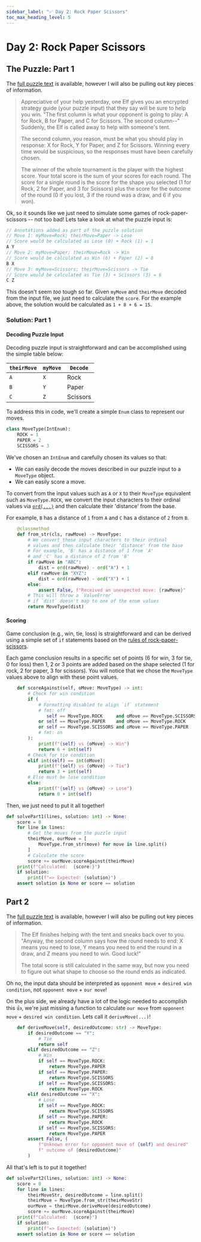 ```yaml
---
sidebar_label: "✅ Day 2: Rock Paper Scissors"
toc_max_heading_level: 5
---
```


# Day 2: Rock Paper Scissors

## The Puzzle: Part 1

The [full puzzle text](https://adventofcode.com/2022/day/2) is available,
however I will also be pulling out key pieces of information.

> Appreciative of your help yesterday, one Elf gives you an encrypted strategy guide (your puzzle input) that they say will be sure to help you win. "The first column is what your opponent is going to play: A for Rock, B for Paper, and C for Scissors. The second column--" Suddenly, the Elf is called away to help with someone's tent.
>
> The second column, you reason, must be what you should play in response: X for Rock, Y for Paper, and Z for Scissors. Winning every time would be suspicious, so the responses must have been carefully chosen.
>
> The winner of the whole tournament is the player with the highest score. Your total score is the sum of your scores for each round. The score for a single round is the score for the shape you selected (1 for Rock, 2 for Paper, and 3 for Scissors) plus the score for the outcome of the round (0 if you lost, 3 if the round was a draw, and 6 if you won).

Ok, so it sounds like we just need to simulate some games of rock-paper-scissors -- not too bad!
Lets take a look at what the puzzle input is:

```cpp title="Example Puzzle Input (day2-input-test.txt)"
// Annotations added as part of the puzzle solution
// Move 1: myMove=Rock; theirMove=Paper -> Lose
// Score would be calculated as Lose (0) + Rock (1) = 1
A Y
// Move 2: myMove=Paper; theirMove=Rock -> Win
// Score would be calculated as Win (6) + Paper (2) = 8
B X
// Move 3: myMove=Scissors; theirMove=Scissors -> Tie
// Score would be calculated as Tie (3) + Scissors (3) = 6
C Z
```

This doesn't seem _too_ tough so far.
Given `myMove` and `theirMove` decoded from the input file,
we just need to calculate the `score`.
For the example above, the solution would be calculated as
`1 + 8 + 6 = 15`.

### Solution: Part 1

#### Decoding Puzzle Input

Decoding puzzle input is straightforward and
can be accomplished using the simple table below:

| `theirMove` | `myMove` | `Decode` |
| ----------- | -------- | -------- |
| `A`         | `X`      | Rock     |
| `B`         | `Y`      | Paper    |
| `C`         | `Z`      | Scissors |

To address this in code, we'll create a simple `Enum` class
to represent our moves.

<!-- prettier-ignore-start -->
<!--SNIPSTART day2-MoveType-->
```py
class MoveType(IntEnum):
    ROCK = 1
    PAPER = 2
    SCISSORS = 3
```
<!--SNIPEND-->
<!-- prettier-ignore-end -->

We've chosen an `IntEnum` and carefully chosen its values
so that:

- We can easily decode the moves described in our puzzle input
  to a `MoveType` object.
- We can easily score a move.

To convert from the input values such as `A` or `X` to
their `MoveType` equivalent such as `MoveType.ROCK`,
we convert the input characters to their ordinal
values via [`ord(...)`] and then calculate their 'distance' from the base.

For example, `B` has a distance of `1` from `A`
and `C` has a distance of `2` from `B`.

<!-- prettier-ignore-start -->
<!--SNIPSTART day2-MoveTypeDecode-->
```py
    @classmethod
    def from_str(cls, rawMove) -> MoveType:
        # We convert these input characters to their ordinal
        # values and then calculate their 'distance' from the base
        # For example, 'B' has a distance of 1 from 'A'
        # and 'C' has a distance of 2 from 'B'
        if rawMove in "ABC":
            dist = ord(rawMove) - ord("A") + 1
        elif rawMove in "XYZ":
            dist = ord(rawMove) - ord("X") + 1
        else:
            assert False, f"Received an unexpected move: {rawMove}"
        # This will throw a `ValueError`
        # if `dist` doesn't map to one of the enum values
        return MoveType(dist)
```
<!--SNIPEND-->
<!-- prettier-ignore-end -->

#### Scoring

Game conclusion (e.g., win, tie, loss) is straightforward
and can be derived using a simple set of `if` statements
based on the [rules of rock-paper-scissors](https://en.wikipedia.org/wiki/Rock_paper_scissors).

Each game conclusion results in a specific set of points (6 for win, 3 for tie, 0 for loss)
then 1, 2 or 3 points are added based on the shape selected (1 for rock, 2 for paper, 3 for scissors).
You will notice that we chose the `MoveType` values above to align with these point values.

<!-- prettier-ignore-start -->
<!--SNIPSTART day2-scoring-->
```py
    def scoreAgainst(self, oMove: MoveType) -> int:
        # Check for win condition
        if (
            # Formatting disabled to align `if` statement
            # fmt: off
               self == MoveType.ROCK     and oMove == MoveType.SCISSORS
            or self == MoveType.PAPER    and oMove == MoveType.ROCK
            or self == MoveType.SCISSORS and oMove == MoveType.PAPER
            # fmt: on
        ):
            print(f"{self} vs {oMove} -> Win")
            return 6 + int(self)
        # Check for tie condition
        elif int(self) == int(oMove):
            print(f"{self} vs {oMove} -> Tie")
            return 3 + int(self)
        # Else must be lose condition
        else:
            print(f"{self} vs {oMove} -> Lose")
            return 0 + int(self)
```
<!--SNIPEND-->
<!-- prettier-ignore-end -->

Then, we just need to put it all together!

<!-- prettier-ignore-start -->
<!--SNIPSTART day2-solvePart1-->
```py
def solvePart1(lines, solution: int) -> None:
    score = 0
    for line in lines:
        # Get the moves from the puzzle input
        theirMove, ourMove = [
            MoveType.from_str(move) for move in line.split()
        ]
        # Calculate the score
        score += ourMove.scoreAgainst(theirMove)
    print(f"Calculated:  {score:}")
    if solution:
        print(f"=> Expected: {solution}")
    assert solution is None or score == solution
```
<!--SNIPEND-->
<!-- prettier-ignore-end -->

## Part 2

The [full puzzle text](https://adventofcode.com/2022/day/2) is available,
however I will also be pulling out key pieces of information.

> The Elf finishes helping with the tent and sneaks back over to you. "Anyway, the second column says how the round needs to end: X means you need to lose, Y means you need to end the round in a draw, and Z means you need to win. Good luck!"
>
> The total score is still calculated in the same way, but now you need to figure out what shape to choose so the round ends as indicated.

Oh no, the input data should be interpreted as `opponent move` + `desired win condition`,
not `opponent move` + `our move`!

On the plus side, we already have a lot of the logic needed to accomplish this 👍,
we're just missing a function to calculate `our move` from `opponent move` + `desired win condition`.
Lets call it `deriveMove(...)`!

<!-- prettier-ignore-start -->
<!--SNIPSTART day2-deriveMove-->
```py
    def deriveMove(self, desiredOutcome: str) -> MoveType:
        if desiredOutcome == "Y":
            # Tie
            return self
        elif desiredOutcome == "Z":
            # Win
            if self == MoveType.ROCK:
                return MoveType.PAPER
            if self == MoveType.PAPER:
                return MoveType.SCISSORS
            if self == MoveType.SCISSORS:
                return MoveType.ROCK
        elif desiredOutcome == "X":
            # Lose
            if self == MoveType.ROCK:
                return MoveType.SCISSORS
            if self == MoveType.PAPER:
                return MoveType.ROCK
            if self == MoveType.SCISSORS:
                return MoveType.PAPER
        assert False, (
            f"Unknown error for opponent move of {self} and desired"
            f" outcome of {desiredOutcome}"
        )
```
<!--SNIPEND-->
<!-- prettier-ignore-end -->

All that's left is to put it together!

<!-- prettier-ignore-start -->
<!--SNIPSTART day2-solvePart2-->
```py
def solvePart2(lines, solution: int) -> None:
    score = 0
    for line in lines:
        theirMoveStr, desiredOutcome = line.split()
        theirMove = MoveType.from_str(theirMoveStr)
        ourMove = theirMove.deriveMove(desiredOutcome)
        score += ourMove.scoreAgainst(theirMove)
    print(f"Calculated:  {score}")
    if solution:
        print(f"=> Expected: {solution}")
    assert solution is None or score == solution
```
<!--SNIPEND-->
<!-- prettier-ignore-end -->

<!-- Links -->

[`ord(...)`]: https://docs.python.org/3.10/library/functions.html#ord
